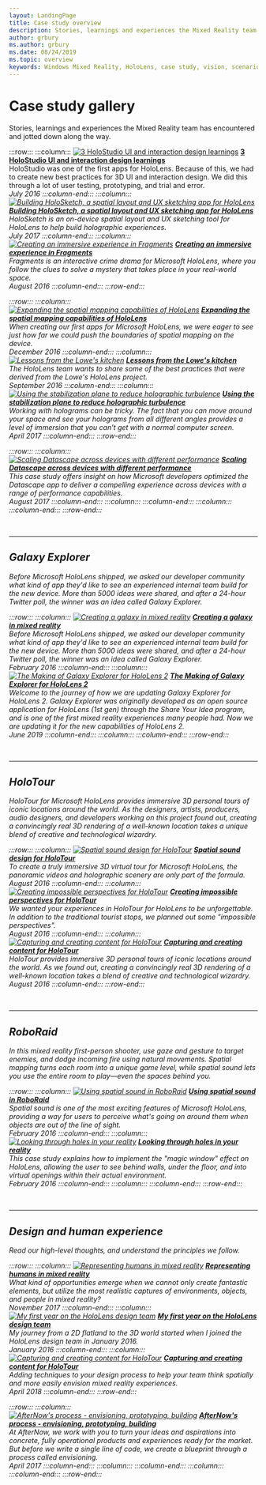 ```yaml
---
layout: LandingPage
title: Case study overview
description: Stories, learnings and experiences the Mixed Reality team has encountered and jotted down along the way.
author: grbury 
ms.author: grbury
ms.date: 08/24/2019
ms.topic: overview
keywords: Windows Mixed Reality, HoloLens, case study, vision, scenarios
---
```


# Case study gallery

Stories, learnings and experiences the Mixed Reality team has encountered and jotted down along the way.

:::row:::
    :::column:::
       [![3 HoloStudio UI and interaction design learnings](images/thought-bubble-500px.jpg)](../out-of-scope/case-study-3-holostudio-ui-and-interaction-design-learnings.md)
        **[3 HoloStudio UI and interaction design learnings](../out-of-scope/case-study-3-holostudio-ui-and-interaction-design-learnings.md)**<br>
        HoloStudio was one of the first apps for HoloLens. Because of this, we had to create new best practices for 3D UI and interaction design. We did this through a lot of user testing, prototyping, and trial and error.<br>
         <i>July 2016<i>
    :::column-end:::
    :::column:::
       [![Building HoloSketch, a spatial layout and UX sketching app for HoloLens](images/holosketch-image-01-640px.png)](../out-of-scope/case-study-building-holosketch,-a-spatial-layout-and-ux-sketching-app-for-hololens.md)
        **[Building HoloSketch, a spatial layout and UX sketching app for HoloLens](../out-of-scope/case-study-building-holosketch,-a-spatial-layout-and-ux-sketching-app-for-hololens.md)**<br>
        HoloSketch is an on-device spatial layout and UX sketching tool for HoloLens to help build holographic experiences.<br>
        <i>July 2017<i>
    :::column-end:::
    :::column:::
       [![Creating an immersive experience in Fragments](images/surfacereconstruction.jpg)](../out-of-scope/case-study-creating-an-immersive-experience-in-fragments.md)
        **[Creating an immersive experience in Fragments](../out-of-scope/case-study-creating-an-immersive-experience-in-fragments.md)**<br>
        Fragments is an interactive crime drama for Microsoft HoloLens, where you follow the clues to solve a mystery that takes place in your real-world space.<br>
        <i>August 2016<i>
    :::column-end:::
:::row-end:::

:::row:::
    :::column:::
       [![Expanding the spatial mapping capabilities of HoloLens](images/away-from-camera-position-500px.png)](../out-of-scope/case-study-expanding-the-spatial-mapping-capabilities-of-hololens.md)
        **[Expanding the spatial mapping capabilities of HoloLens](../out-of-scope/case-study-expanding-the-spatial-mapping-capabilities-of-hololens.md)**<br>
        When creating our first apps for Microsoft HoloLens, we were eager to see just how far we could push the boundaries of spatial mapping on the device.<br>
        <i>December 2016<i>
    :::column-end:::
    :::column:::
       [![Lessons from the Lowe's kitchen](images/lowes.jpg)](../out-of-scope/case-study-lessons-from-the-lowes-kitchen.md)
        **[Lessons from the Lowe's kitchen](../out-of-scope/case-study-lessons-from-the-lowes-kitchen.md)**<br>
        The HoloLens team wants to share some of the best practices that were derived from the Lowe's HoloLens project.<br>
        <i>September 2016<i>
    :::column-end:::
    :::column:::
       [![Using the stabilization plane to reduce holographic turbulence](images/holotour-stabilization-plane-500px.jpg)](../develop/platform-capabilities-and-apis/case-study-using-the-stabilization-plane-to-reduce-holographic-turbulence.md)
        **[Using the stabilization plane to reduce holographic turbulence](../develop/platform-capabilities-and-apis/case-study-using-the-stabilization-plane-to-reduce-holographic-turbulence.md)**<br>
        Working with holograms can be tricky. The fact that you can move around your space and see your holograms from all different angles provides a level of immersion that you can’t get with a normal computer screen.<br>
        <i>April 2017<i>
    :::column-end:::
:::row-end:::

:::row:::
    :::column:::
       [![Scaling Datascape across devices with different performance](images/cloud-steps-1-4-700px.jpg)](../out-of-scope/case-study-scaling-datascape-across-devices-with-different-performance.md)
        **[Scaling Datascape across devices with different performance](../out-of-scope/case-study-scaling-datascape-across-devices-with-different-performance.md)**<br>
        This case study offers insight on how Microsoft developers optimized the Datascape app to deliver a compelling experience across devices with a range of performance capabilities.<br>
        <i>August 2017<i>
    :::column-end:::
    :::column:::
    :::column-end:::
    :::column:::
    :::column-end:::
:::row-end:::


<br>

---

## Galaxy Explorer

Before Microsoft HoloLens shipped, we asked our developer community what kind of app they'd like to see an experienced internal team build for the new device. More than 5000 ideas were shared, and after a 24-hour Twitter poll, the winner was an idea called Galaxy Explorer.

:::row:::
    :::column:::
       [![Creating a galaxy in mixed reality](images/full-galaxy-500px.png)](../out-of-scope/case-study-creating-a-galaxy-in-mixed-reality.md)
        **[Creating a galaxy in mixed reality](../out-of-scope/case-study-creating-a-galaxy-in-mixed-reality.md)**<br>
        Before Microsoft HoloLens shipped, we asked our developer community what kind of app they'd like to see an experienced internal team build for the new device. More than 5000 ideas were shared, and after a 24-hour Twitter poll, the winner was an idea called Galaxy Explorer.<br>
         <i>February 2016<i>
    :::column-end:::
    :::column:::
       [![The Making of Galaxy Explorer for HoloLens 2](../develop/unity/images/ge-update-interactions-concept-force-grab.png)](../develop/unity/galaxy-explorer-update.md)
        **[The Making of Galaxy Explorer for HoloLens 2](../develop/unity/galaxy-explorer-update.md)**<br>
        Welcome to the journey of how we are updating Galaxy Explorer for HoloLens 2. Galaxy Explorer was originally developed as an open source application for HoloLens (1st gen) through the Share Your Idea program, and is one of the first mixed reality experiences many people had. Now we are updating it for the new capabilities of HoloLens 2.<br>
        <i>June 2019<i>
    :::column-end:::
    :::column:::
    :::column-end:::
:::row-end:::

<br>

---

## HoloTour

HoloTour for Microsoft HoloLens provides immersive 3D personal tours of iconic locations around the world. As the designers, artists, producers, audio designers, and developers working on this project found out, creating a convincingly real 3D rendering of a well-known location takes a unique blend of creative and technological wizardry.

:::row:::
    :::column:::
       [![Spatial sound design for HoloTour](../out-of-scope/images/recreated-colosseum-holotour-500px.png)](../design/case-study-spatial-sound-design-for-holotour.md)
        **[Spatial sound design for HoloTour](../design/case-study-spatial-sound-design-for-holotour.md)**<br>
        To create a truly immersive 3D virtual tour for Microsoft HoloLens, the panoramic videos and holographic scenery are only part of the formula.<br>
         <i>August 2016<i>
    :::column-end:::
    :::column:::
       [![Creating impossible perspectives for HoloTour](../out-of-scope/images/rome-colosseum-overlay-500px.png)](../out-of-scope/case-study-creating-impossible-perspectives-for-holotour.md)
        **[Creating impossible perspectives for HoloTour](../out-of-scope/case-study-creating-impossible-perspectives-for-holotour.md)**<br>
        We wanted your experiences in HoloTour for HoloLens to be unforgettable. In addition to the traditional tourist stops, we planned out some "impossible perspectives".<br>
        <i>August 2016<i>
    :::column-end:::
    :::column:::
       [![Capturing and creating content for HoloTour](../out-of-scope/images/camera-machu-pichu-500px.png)](../out-of-scope/case-study-capturing-and-creating-content-for-holotour.md)
        **[Capturing and creating content for HoloTour](../out-of-scope/case-study-capturing-and-creating-content-for-holotour.md)**<br>
        HoloTour provides immersive 3D personal tours of iconic locations around the world. As we found out, creating a convincingly real 3D rendering of a well-known location takes a blend of creative and technological wizardry.<br>
        <i>August 2016<i>
    :::column-end:::
:::row-end:::

<br>

---

## RoboRaid

In this mixed reality first-person shooter, use gaze and gesture to target enemies, and dodge incoming fire using natural movements. Spatial mapping turns each room into a unique game level, while spatial sound lets you use the entire room to play—even the spaces behind you. 

:::row:::
    :::column:::
       [![Using spatial sound in RoboRaid](../design/images/successful-dodge-roboraid-500px.jpg)](../design/case-study-using-spatial-sound-in-roboraid.md)
        **[Using spatial sound in RoboRaid](../design/case-study-using-spatial-sound-in-roboraid.md)**<br>
        Spatial sound is one of the most exciting features of Microsoft HoloLens, providing a way for users to perceive what's going on around them when objects are out of the line of sight.<br>
         <i>February 2016<i>
    :::column-end:::
    :::column:::
       [![Looking through holes in your reality](../develop/unity/images/roboraid-640px.png)](../out-of-scope/case-study-looking-through-holes-in-your-reality.md)
        **[Looking through holes in your reality](../out-of-scope/case-study-looking-through-holes-in-your-reality.md)**<br>
        This case study explains how to implement the "magic window" effect on HoloLens, allowing the user to see behind walls, under the floor, and into virtual openings within their actual environment.<br>
        <i>February 2016<i>
    :::column-end:::
    :::column:::
    :::column-end:::
:::row-end:::


<br>

---

## Design and human experience

Read our high-level thoughts, and understand the principles we follow.

:::row:::
    :::column:::
       [![Representing humans in mixed reality](../develop/unity/images/bang-ai-weiwie.jpg)](../out-of-scope/case-study-representing-humans-in-mixed-reality.md)
        **[Representing humans in mixed reality](../out-of-scope/case-study-representing-humans-in-mixed-reality.md)**<br>
        What kind of opportunities emerge when we cannot only create fantastic elements, but utilize the most realistic captures of environments, objects, and people in mixed reality?<br>
         <i>November 2017<i>
    :::column-end:::
    :::column:::
       [![My first year on the HoloLens design team](../develop/unity/images/MotionController.jpg)](../out-of-scope/case-study-my-first-year-on-the-hololens-design-team.md)
        **[My first year on the HoloLens design team](../out-of-scope/case-study-my-first-year-on-the-hololens-design-team.md)**<br>
        My journey from a 2D flatland to the 3D world started when I joined the HoloLens design team in January 2016.<br>
        <i>January 2016<i>
    :::column-end:::
    :::column:::
       [![Capturing and creating content for HoloTour](images/academyteam1000.png)](case-study-expanding-the-design-process-for-mixed-reality.md)
        **[Capturing and creating content for HoloTour](case-study-expanding-the-design-process-for-mixed-reality.md)**<br>
        Adding techniques to your design process to help your team think spatially and more easily envision mixed reality experiences.<br>
        <i>April 2018<i>
    :::column-end:::
:::row-end:::

:::row:::
    :::column:::
       [![AfterNow's process - envisioning, prototyping, building](../out-of-scope/images/whatisenvisioning-640px.png)](../out-of-scope/case-study-afternows-process-envisioning,-prototyping,-building.md)
        **[AfterNow's process - envisioning, prototyping, building](../out-of-scope/case-study-afternows-process-envisioning,-prototyping,-building.md)**<br>
        At AfterNow, we work with you to turn your ideas and aspirations into concrete, fully operational products and experiences ready for the market. But before we write a single line of code, we create a blueprint through a process called envisioning.<br>
        <i>April 2017<i>
    :::column-end:::
    :::column:::
    :::column-end:::
    :::column:::
    :::column-end:::
:::row-end:::

<br>

<br>

